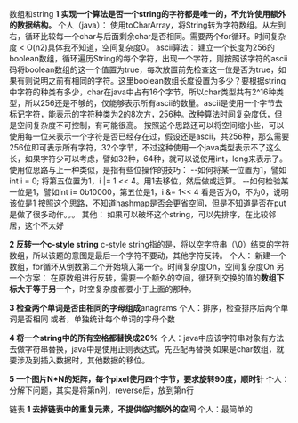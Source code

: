 数组和string
**1 实现一个算法是否一个string的字符都是唯一的，不允许使用额外的数据结构。**
个人（java）：
使用toCharArray，将String转为字符数组。从左到右，循环比较每一个char与后面剩余char是否相同。需要两个for循环。时间复杂度 < O(n2)具体我不知道，空间复杂度0。
ascii算法：
建立一个长度为256的boolean数组，循环遍历String的每个字符，出现一个字符，则按照该字符的ascii码将boolean数组的这一个值置为true，每次放置前先检查这一位是否为true，如果有则说明之前有相同的字符。这里boolean数组长度设置为多少？要根据string中字符的种类有多少，char在java中占有16个字节，所以char类型共有2^16种类型，所以256还是不够的，仅能够表示所有ascii的数量。ascii是使用一个字节去标记字符，能表示的字符种类为2的8次方，256种。改种算法时间复杂度低，但是空间复杂度不可控制，有可能很高。
按照这个思路还可以将空间缩小些，可以使用每一位来表示一个字符是否已经存在过，假设还是ascii，共256种，那么需要256位即可表示所有字符，32个字节，不过这种使用一个java类型表示不了这么长，如果字符少可以考虑，譬如32种，64种，就可以说使用int，long来表示了。使用位思路与上一种类似，是指有些位操作的技巧：
--如何将某一位置为1，譬如int i = 0; 将第五位置为1，i |= 1 << 4。用1去移位，然后做或运算。
--如何检验某一位是1，譬如int i= 0b10000，第五位是1，i &= 1<< 4 看是否为0，不为0，说明该位是1
按照这个思路，不知道hashmap是否会更省空间，但是不知道是否在put是做了很多动作。。。
其他：
如果可以破坏这个string，可以先排序，在比较邻居，这个不太好

**2 反转一个c-style string**
c-style string指的是，将以空字符串（\0）结束的字符数组，所以该题的意图是最后一个字符不要动，其他字符反转。
个人：
新建一个数组，for循环从倒数第二个开始填入第一个。时间复杂度On，空间复杂度On
另一个方案：
在原数组进行反转，需要一个额外的空间，循环到交换的值的**数组下标大于等于另一个**，时空复杂度都要小于上面的那种。

**3 检查两个单词是否由相同的字母组成**anagrams
个人：排序，检查排序后两个单词是否相同
或者，单独统计每个单词的字母个数

**4 将一个string中的所有空格都替换成20%**
个人：java中应该字符串对象有方法去做字符串替换，java中是使用正则表达式，先匹配再替换
如果是char数组，就要涉及到插入数据时，其他数据的移位。

**5 一个图片N*N的矩阵，每个pixel使用四个字节，要求旋转90度，顺时针**
个人：分解下问题，其实是将第n列，reverse后，放到第n行

链表
**1 去掉链表中的重复元素，不提供临时额外的空间**
个人：最简单的
